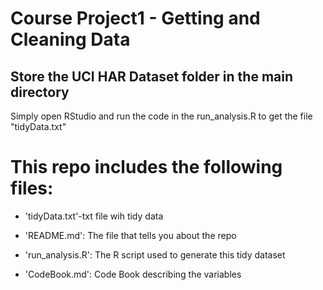 # Course Project1 - Getting and Cleaning Data
## Store the UCI HAR Dataset folder in the main directory

Simply open RStudio and run the code in the run_analysis.R to get the file "tidyData.txt"

This repo includes the following files:
=========================================

- 'tidyData.txt'-txt file wih tidy data

- 'README.md': The file that tells you about the repo

- 'run_analysis.R': The R script used to generate this tidy dataset

- 'CodeBook.md': Code Book describing the variables

